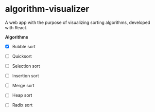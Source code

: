 # algorithm-visualizer

A web app with the purpose of visualizing sorting algorithms, developed with React.

**Algorithms**
- [x] Bubble sort
- [ ] Quicksort
- [ ] Selection sort
- [ ] Insertion sort
- [ ] Merge sort
- [ ] Heap sort
- [ ] Radix sort


